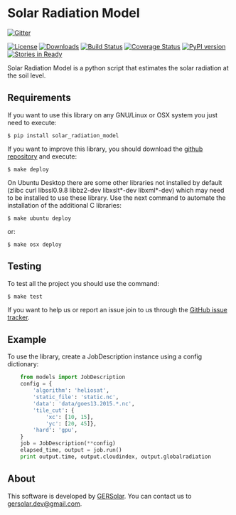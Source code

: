   Solar Radiation Model
=====================

[![Gitter](https://badges.gitter.im/Join%20Chat.svg)](https://gitter.im/gersolar/solar_radiation_model?utm_source=badge&utm_medium=badge&utm_campaign=pr-badge&utm_content=badge)

[![License](https://img.shields.io/pypi/l/solar_radiation_model.svg)](https://raw.githubusercontent.com/gersolar/solar_radiation_model/master/LICENSE) [![Downloads](https://img.shields.io/pypi/dm/solar_radiation_model.svg)](https://pypi.python.org/pypi/solar_radiation_model/) [![Build Status](https://travis-ci.org/gersolar/solar_radiation_model.svg?branch=master)](https://travis-ci.org/gersolar/solar_radiation_model) [![Coverage Status](https://coveralls.io/repos/gersolar/solar_radiation_model/badge.png)](https://coveralls.io/r/gersolar/solar_radiation_model) [![PyPI version](https://badge.fury.io/py/solar_radiation_model.svg)](http://badge.fury.io/py/solar_radiation_model)
[![Stories in Ready](https://badge.waffle.io/gersolar/solar_radiation_model.png?label=ready&title=Ready)](https://waffle.io/gersolar/solar_radiation_model)

Solar Radiation Model is a python script that estimates the solar radiation at the soil level.


Requirements
------------

If you want to use this library on any GNU/Linux or OSX system you just need to execute:

    $ pip install solar_radiation_model

If you want to improve this library, you should download the [github repository](https://github.com/gersolar/solar_radiation_model) and execute:

    $ make deploy

On Ubuntu Desktop there are some other libraries not installed by default (zlibc curl libssl0.9.8 libbz2-dev libxslt*-dev libxml*-dev) which may need to be installed to use these library. Use the next command to automate the installation of the additional C libraries:

	$ make ubuntu deploy

or:

    $ make osx deploy


Testing
-------

To test all the project you should use the command:

    $ make test

If you want to help us or report an issue join to us through the [GitHub issue tracker](https://github.com/gersolar/solar_radiation_model/issues).


Example
-------

To use the library, create a JobDescription instance using a config dictionary:

```python
    from models import JobDescription
    config = {
        'algorithm': 'heliosat',
        'static_file': 'static.nc',
        'data': 'data/goes13.2015.*.nc',
        'tile_cut': {
            'xc': [10, 15],
            'yc': [20, 45]},
        'hard': 'gpu',
    }
    job = JobDescription(**config)
    elapsed_time, output = job.run()
    print output.time, output.cloudindex, output.globalradiation
```


About
-----

This software is developed by [GERSolar](http://www.gersol.unlu.edu.ar/). You can contact us to [gersolar.dev@gmail.com](mailto:gersolar.dev@gmail.com).
